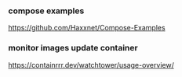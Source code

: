 ### compose examples
https://github.com/Haxxnet/Compose-Examples

### monitor images update container
https://containrrr.dev/watchtower/usage-overview/